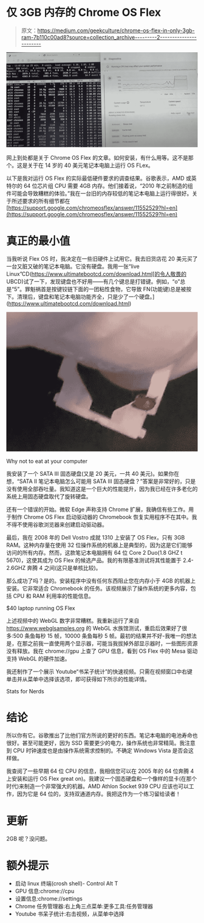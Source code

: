 # 仅 3GB 内存的 Chrome OS Flex

> 原文：<https://medium.com/geekculture/chrome-os-flex-in-only-3gb-ram-7b110c00ad8?source=collection_archive---------2----------------------->

![](img/b29a6372fb4c051c24974a54203e9ccc.png)

网上到处都是关于 Chrome OS Flex 的文章。如何安装，有什么用等。这不是那个。这是关于在 14 岁的 40 美元笔记本电脑上运行 OS FLex。

以下是我对运行 OS Flex 的实际最低硬件要求的调查结果。谷歌表示，AMD 或英特尔的 64 位芯片组 CPU 需要 4GB 内存。他们接着说，“2010 年之前制造的组件可能会导致糟糕的体验。”我在一台旧的内存较低的笔记本电脑上运行得很好。关于所述要求的所有细节都在[https://support.google.com/chromeosflex/answer/11552529?hl=en](https://support.google.com/chromeosflex/answer/11552529?hl=en)

# 真正的最小值

当我听说 Flex OS 时，我决定在一些旧硬件上试用它。我去旧货店花 20 美元买了一台又脏又破的笔记本电脑。它没有硬盘。我用一张“live Linux”CD(https://www.ultimatebootcd.com/download.html[的令人敬畏的 UBCD)试了一下，发现键盘也不好用——有几个键总是打错键。例如，“o”总是“5”。罪魁祸首是按键铰链下面的一团粘性食物，它导致 FN(功能键)总是被按下。清理后，键盘和笔记本电脑功能齐全，只是少了一个硬盘。](https://www.ultimatebootcd.com/download.html)

![](img/819d4d3f4aa1e38342ed7f5195b03330.png)

Why not to eat at your computer

我安装了一个 SATA III 固态硬盘(又是 20 美元，一共 40 美元)。如果你在想，“SATA II 笔记本电脑怎么可能用 SATA III 固态硬盘？”答案是非常好的，只是没有使用全部吞吐量。我知道这是一个巨大的性能提升，因为我已经在许多老化的系统上用固态硬盘取代了旋转硬盘。

还有一个错误的开始。微软 Edge 声称支持 Chrome 扩展，我确信有些工作。用于制作 Chrome OS Flex 启动驱动器的 Chromebook 恢复实用程序不在其中。我不得不使用谷歌浏览器来创建启动驱动器。

最后，我在 2008 年的 Dell Vostro 成就 1310 上安装了 OS Flex，只有 3GB RAM。这种内存量在使用 32 位操作系统的机器上是典型的，因为这是它们能够访问的所有内存。然而，这款笔记本电脑拥有 64 位 Core 2 Duo(1.8 GHZ t 5670)，这使其成为 OS Flex 的候选产品。我的有限基准测试将其性能置于 2.4-2.6GHZ 奔腾 4 之间(这只是单核比较)。

那么成功了吗？是的。安装程序中没有任何东西阻止您在内存小于 4GB 的机器上安装。它非常适合 Chromebook 的任务。该视频展示了操作系统的更多内容，包括 CPU 和 RAM 利用率的性能信息。

$40 laptop running OS Flex

上述视频中的 WebGL 数字非常糟糕。我重新运行了来自 https://www.webglsamples.org 的 WebGL 水族馆测试，重启后效果好了很多:500 条鱼每秒 15 帧，10000 条鱼每秒 5 帧。最初的结果并不好-我唯一的想法是，在那之前我一直使用两个显示器，可能当我拔掉外部显示器时，一些图形资源没有释放。我在 chrome://gpu 上查了 GPU 信息，看到 OS Flex 中的 Mesa 驱动支持 WebGL 的硬件加速。

我还制作了一个展示 Youtube“书呆子统计”的快速视频。只需在视频窗口中右键单击并从菜单中选择该选项，即可获得如下所示的性能详情。

Stats for Nerds

# 结论

所以你有它。谷歌推出了比他们官方所说的更好的东西。笔记本电脑的电池寿命也很好。甚至可能更好，因为 SSD 需要更少的电力，操作系统也非常精简。我注意到 CPU 时钟速度也是由操作系统需求控制的。不确定 Windows Vista 是否会这样做。

我查阅了一些早期 64 位 CPU 的信息，我相信您可以在 2005 年的 64 位奔腾 4 上安装和运行 OS Flex great on)。我建议一个固态硬盘和一个像样的显卡(在那个时代)来制造一个非常强大的机器。AMD Athlon Socket 939 CPU 应该也可以工作，因为它是 64 位的，支持双通道内存。我把这作为一个练习留给读者！

# 更新

2GB 呢？没问题。

# 额外提示

*   启动 linux 终端(crosh shell)- Control Alt T
*   GPU 信息:chrome://cpu
*   设置信息:chrome://settings
*   Chrome 任务管理器:右上角三点菜单:更多工具:任务管理器
*   Youtube 书呆子统计:右击视频，从菜单中选择